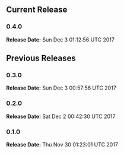 ## Current Release 
### 0.4.0 
**Release Date:** Sun Dec  3 01:12:56 UTC 2017     
## Previous Releases 
### 0.3.0 
**Release Date:** Sun Dec  3 00:57:56 UTC 2017     
### 0.2.0 
**Release Date:** Sat Dec  2 00:42:30 UTC 2017     
### 0.1.0
**Release Date:** Thu Nov 30 01:23:01 UTC 2017

